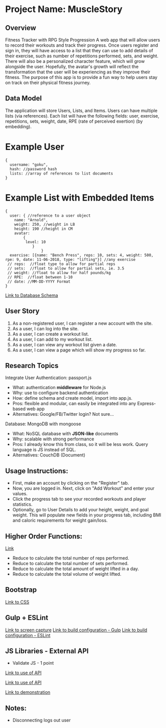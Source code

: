 # Project Name: MuscleStory

## Overview
Fitness Tracker with RPG Style Progression
A web app that will allow users to record their workouts and track their progress. Once users register and sign in, they will have access to a list that they can use to add details of their exercise, such as number of repetitions performed, sets, and weight.
There will also be a personalized character feature, which will grow alongside the user. Hopefully, the avatar's growth will reflect the transformation that the user will be experiencing as they improve their fitness. The purpose of this app is to provide a fun way to help users stay on track on their physical fitness journey.

## Data Model
The application will store Users, Lists, and Items.
Users can have multiple lists (via references).
Each list will have the following fields: user, exercise, repetitions, sets, weight, date, RPE (rate of perceived exertion) (by embedding).

# Example User

```
{
  username: "goku",
  hash: //password hash
  lists: //array of references to list documents
}
```

# Example List with Embedded Items
```
{
  user: { //reference to a user object
	name: "Arnold",
	weight: 250, //weight in LB
	height: 190 //height in CM
	avatar:
		{
		 level: 10
			}
				}  
  exercise: [{name: "Bench Press", reps: 10, sets: 4, weight: 500, rpe: 9, date: 11-06-2018, type: "lifting"}] //any exercise
 // reps:  //float type to allow for partial reps
 // sets:  //float to allow for partial sets, ie. 3.5
 // weight: //float to allow for half pounds/kg
 // RPE:  //float between 1-10
 // date: //MM-DD-YYYY Format
}
```


[Link to Database Schema](src/db.js)

## User Story

1. As a non-registered user, I can register a new account with the site.
2. As a user, I can log into the site.
3. As a user, I can create a workout list.
4. As a user, I can add to my workout list.
5. As a user, I can view any workout list given a date.
6. As a user, I can view a page which will show my progress so far.

## Research Topics
Integrate User Authentication: passport.js
* What: authentication **middleware** for Node.js
* Why: use to configure backend authentication
* How: define schema and create model, import into app.js.
* Pros: flexible and modular, can easily be integrated into any Express-based web app
* Alternatives: Google/FB/Twitter login? Not sure...


Database: MongoDB with mongoose
* What: NoSQL database with **JSON-like** documents
* Why: scalable with strong performance
* Pros: I already know this from class, so it will be less work. Query language is JS instead of SQL.
* Alternatives: CouchDB (Document)

## Usage Instructions:
* First, make an account by clicking on the "Register" tab.
* Now, you are logged in. Next, click on "Add Workout" and enter your values.
* Click the progress tab to see your recorded workouts and player statistics.
* Optionally, go to User Details to add your height, weight, and goal weight. This will populate new fields in your progress tab, including BMI and caloric requirements for weight gain/loss. 

## Higher Order Functions:
[Link](https://github.com/nyu-csci-ua-0480-001-003-fall-2018/tranvk-final-project/blob/5791f0a67375f75b3d100916445d21d77c7ac339/src/app.js#L278)

* Reduce to calculate the total number of reps performed.
* Reduce to calculate the total number of sets performed.
* Reduce to calculate the total amount of weight lifted in a day.
* Reduce to calculate the total volume of weight lifted.

## Bootstrap
[Link to CSS](src/public/css/site.css)


## Gulp + ESLint
[Link to screen capture](src/public/images/gulp.png)
[Link to build configuration - Gulp](gulpfile.js)
[Link to build configuration - ESLint](.eslintrc.js)


## JS Libraries - External API
* Validate JS - 1 point

[Link to use of API](https://github.com/nyu-csci-ua-0480-001-003-fall-2018/tranvk-final-project/blob/1f23df30fe5acfeca774ee02eed30b35281bcd98/src/app.js#L54)

[Link to use of API](https://github.com/nyu-csci-ua-0480-001-003-fall-2018/tranvk-final-project/blob/1f23df30fe5acfeca774ee02eed30b35281bcd98/src/app.js#L188)

[Link to demonstration](documents/validateDemonstration.gif)
## Notes:
* Disconnecting logs out user
